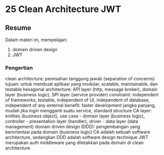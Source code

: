 # 25 Clean Architecture JWT

## Resume
Dalam materi ini, mempelajari:



1. domain driven design
2. JWT

### Pengertian
clean architecture: pemisahan tanggung jawab (separation of concerns)
tujuan: untuk membuat aplikasi yang modular, scalable, maintainable, dan testable
hexagonal architecture: API layer (http, message broker), domain layer (business logic), SPI layer (service provider)
constraint: independent of frameworks, testable, independent of UI, independent of database, independent of any external
benefit: faster development jangka panjang, mudah jika ingin mengganti suatu service, standard structure
CA layer: entities (business object), use case - domain layer (business logic), controller - presentation layer (handler), driver - data layer (data management)
domain driven design (DDD): pengembangan yang berorientasi pada domain (business logic)
CA adalah sebuah software architecture, sedangkan DDD adalah software design technique
JWT merupakan auth middleware yang diletakkan pada domain di clean architecture